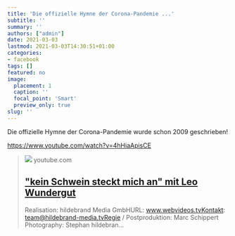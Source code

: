 ```yaml
---
title: 'Die offizielle Hymne der Corona-Pandemie ...'
subtitle: ''
summary: ''
authors: ["admin"]
date: 2021-03-03
lastmod: 2021-03-03T14:30:51+01:00
categories:
- facebook
tags: []
featured: no
image:
  placement: 1
  caption: ''
  focal_point: 'Smart'
  preview_only: true
slug: ''
---
```

Die offizielle Hymne der Corona-Pandemie wurde schon 2009 geschrieben!

https://www.youtube.com/watch?v=4hHiaApisCE
> [![](https://i.ytimg.com/vi/4hHiaApisCE/hqdefault.jpg)](https://www.youtube.com/watch?v=4hHiaApisCE)
> youtube.com
> ## ["kein Schwein steckt mich an" mit Leo Wundergut](https://www.youtube.com/watch?v=4hHiaApisCE)
>
>Realisation: hildebrand Media GmbHURL: www.webvideos.tvKontakt: team@hildebrand-media.tvRegie / Postproduktion: Marc Schippert Photography: Stephan hildebran...

